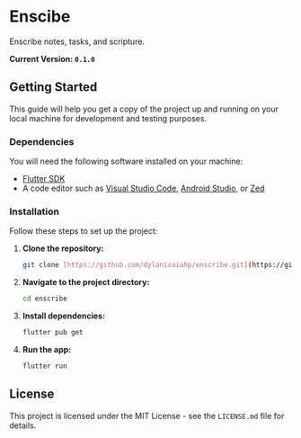 # Enscibe

Enscribe notes, tasks, and scripture.

**Current Version: `0.1.0`**

## Getting Started

This guide will help you get a copy of the project up and running on your local machine for development and testing purposes.

### Dependencies

You will need the following software installed on your machine:

* [Flutter SDK](https://flutter.dev/docs/get-started/install)
* A code editor such as [Visual Studio Code](https://code.visualstudio.com/), [Android Studio](https://developer.android.com/studio), or [Zed](https://zed.dev/)

### Installation

Follow these steps to set up the project:

1.  **Clone the repository:**
    ```bash
    git clone [https://github.com/dylanisaiahp/enscribe.git](https://github.com/your-username/enscribe.git)
    ```

2.  **Navigate to the project directory:**
    ```bash
    cd enscribe
    ```

3.  **Install dependencies:**
    ```bash
    flutter pub get
    ```

4.  **Run the app:**
    ```bash
    flutter run
    ```

## License

This project is licensed under the MIT License - see the `LICENSE.md` file for details.
